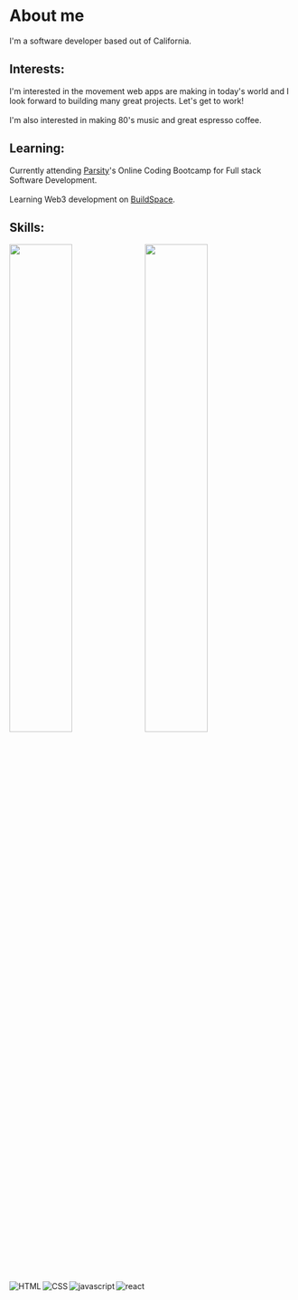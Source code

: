 # About me
I'm a software developer based out of California.

## Interests:
I'm interested in the movement web apps are making in today's world and I look forward to building many great projects. Let's get to work!
<br><br> I'm also interested in making 80's music and great espresso coffee.

## Learning:
Currently attending <a href="www.parsity.io">Parsity</a>'s Online Coding Bootcamp for Full stack Software Development.
<br><br> Learning Web3 development on <a href="https://www.buildspace.so">BuildSpace</a>. <br>



## Skills:
<img align="left" width="47%" src="https://github-readme-stats.vercel.app/api?username=atorrez007&show_icons=true&theme=radical" />
<img align="left" width="47%" src="https://github-readme-stats.vercel.app/api/top-langs/?username=atorrez007&layout=compact" />

<br></br>
<br></br>
<br></br>
<br></br>
  
<img align="left" alt="HTML" src="https://img.shields.io/badge/html5-%23E34F26.svg?style=for-the-badge&logo=html5&logoColor=white" />
<img align="left" alt="CSS" src="https://img.shields.io/badge/css3-%231572B6.svg?style=for-the-badge&logo=css3&logoColor=white" />
<img align="left" alt="javascript" src="https://img.shields.io/badge/javascript-%23323330.svg?style=for-the-badge&logo=javascript&logoColor=%23F7DF1E" />
<img align="left" alt="react" src="https://img.shields.io/badge/react-%2320232a.svg?style=for-the-badge&logo=react&logoColor=%2361DAFB" />
